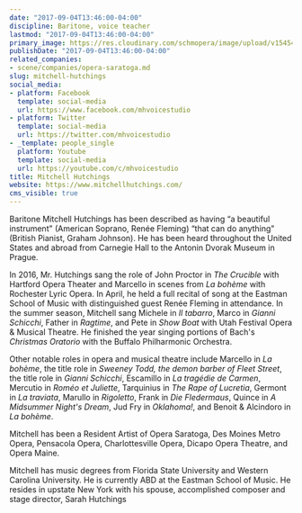 ```yaml
---
date: "2017-09-04T13:46:00-04:00"
discipline: Baritone, voice teacher
lastmod: "2017-09-04T13:46:00-04:00"
primary_image: https://res.cloudinary.com/schmopera/image/upload/v1545409169/media/webhook-uploads/1504547140150/MITCHELL%20HUTCHINGS%20headshot.jpg.jpg
publishDate: "2017-09-04T13:46:00-04:00"
related_companies:
- scene/companies/opera-saratoga.md
slug: mitchell-hutchings
social_media:
- platform: Facebook
  template: social-media
  url: https://www.facebook.com/mhvoicestudio
- platform: Twitter
  template: social-media
  url: https://twitter.com/mhvoicestudio
- _template: people_single
  platform: Youtube
  template: social-media
  url: https://youtube.com/c/mhvoicestudio
title: Mitchell Hutchings
website: https://www.mitchellhutchings.com/
cms_visible: true
---
```

Baritone Mitchell Hutchings has been described as having “a beautiful instrument" (American Soprano, Renée Fleming) “that can do anything" (British Pianist, Graham Johnson). He has been heard throughout the United States and abroad from Carnegie Hall to the Antonin Dvorak Museum in Prague.

In 2016, Mr. Hutchings sang the role of John Proctor in *The Crucible* with Hartford Opera Theater and Marcello in scenes from *La bohème* with Rochester Lyric Opera. In April, he held a full recital of song at the Eastman School of Music with distinguished guest Renée Fleming in attendance. In the summer season, Mitchell sang Michele in *Il tabarro*, Marco in *Gianni Schicchi*, Father in *Ragtime*, and Pete in *Show Boat* with Utah Festival Opera & Musical Theatre. He finished the year singing portions of Bach's *Christmas Oratorio* with the Buffalo Philharmonic Orchestra.

Other notable roles in opera and musical theatre include Marcello in *La bohème*, the title role in *Sweeney Todd, the demon barber of Fleet Street*, the title role in *Gianni Schicchi*, Escamillo in *La tragédie de Carmen*, Mercutio in *Roméo et Juliette*, Tarquinius in *The Rape of Lucretia*, Germont in *La traviata*, Marullo in *Rigoletto*, Frank in *Die Fledermaus*, Quince in *A Midsummer Night's Dream*, Jud Fry in *Oklahoma!*, and Benoit & Alcindoro in *La bohème*. 

Mitchell has been a Resident Artist of Opera Saratoga, Des Moines Metro Opera, Pensacola Opera, Charlottesville Opera, Dicapo Opera Theatre, and Opera Maine. 

Mitchell has music degrees from Florida State University and Western Carolina University. He is currently ABD at the Eastman School of Music. He resides in upstate New York with his spouse, accomplished composer and stage director, Sarah Hutchings
